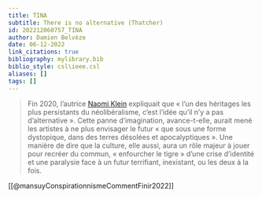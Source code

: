 ```yaml
---
title: TINA
subtitle: There is no alternative (Thatcher)
id: 202212060757_TINA
author: Damien Belvèze
date: 06-12-2022
link_citations: true
bibliography: mylibrary.bib
biblio_style: csl\ieee.csl
aliases: []
tags: []
---
```


> Fin 2020, l’autrice [Naomi Klein](https://web.colby.edu/environmentalhumanities/2021/01/13/naomi-klein-narratives-for-the-future/) expliquait que « l’un des héritages les plus persistants du néolibéralisme, c’est l’idée qu’il n’y a pas d’alternative ». Cette panne d’imagination, avance-t-elle, aurait mené les artistes à ne plus envisager le futur « que sous une forme dystopique, dans des terres désolées et apocalyptiques ». Une manière de dire que la culture, elle aussi, aura un rôle majeur à jouer pour recréer du commun, « enfourcher le tigre » d’une crise d’identité et une paralysie face à un futur terrifiant, inexistant, ou les deux à la fois.

[[@mansuyConspirationnismeCommentFinir2022]]




